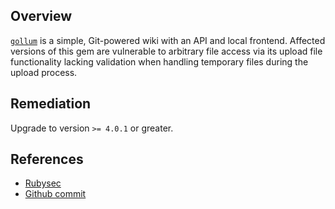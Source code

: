## Overview
[`gollum`](https://rubygems.org/gems/gollum) is a simple, Git-powered wiki with an API and local frontend.
Affected versions of this gem are vulnerable to arbitrary file access via its upload file functionality lacking validation when handling temporary files during the upload process.

## Remediation
Upgrade to version `>= 4.0.1` or greater.

## References
- [Rubysec](http://rubysec.com/advisories/CVE-2015-7314)
- [Github commit]( https://github.com/gollum/gollum/commit/ce68a88293ce3b18c261312392ad33a88bb69ea1)

